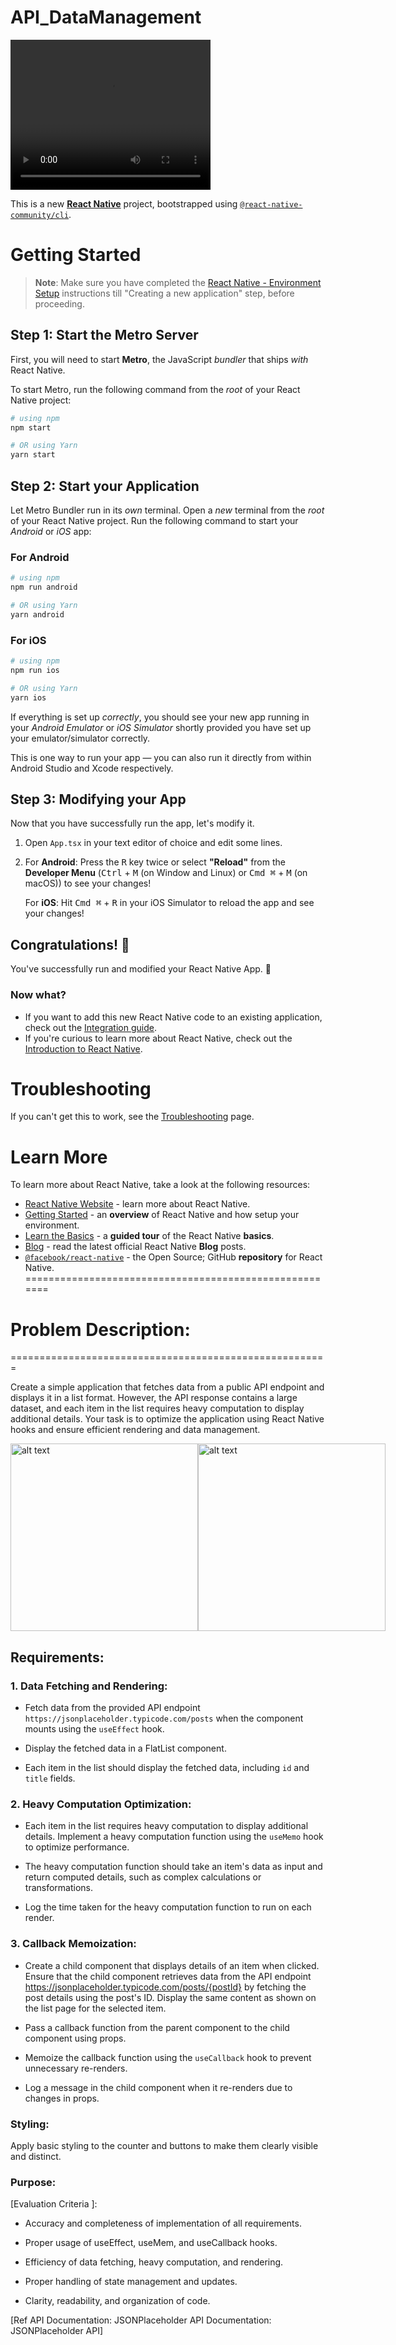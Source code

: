 # API_DataManagement
<video width="320" height="240" controls>
  <source src="Demo_Video.mov" type="video/quicktime">
  Your browser does not support the video tag.
</video>

This is a new [**React Native**](https://reactnative.dev) project, bootstrapped using [`@react-native-community/cli`](https://github.com/react-native-community/cli).

# Getting Started

>**Note**: Make sure you have completed the [React Native - Environment Setup](https://reactnative.dev/docs/environment-setup) instructions till "Creating a new application" step, before proceeding.

## Step 1: Start the Metro Server

First, you will need to start **Metro**, the JavaScript _bundler_ that ships _with_ React Native.

To start Metro, run the following command from the _root_ of your React Native project:

```bash
# using npm
npm start

# OR using Yarn
yarn start
```

## Step 2: Start your Application

Let Metro Bundler run in its _own_ terminal. Open a _new_ terminal from the _root_ of your React Native project. Run the following command to start your _Android_ or _iOS_ app:

### For Android

```bash
# using npm
npm run android

# OR using Yarn
yarn android
```

### For iOS

```bash
# using npm
npm run ios

# OR using Yarn
yarn ios
```

If everything is set up _correctly_, you should see your new app running in your _Android Emulator_ or _iOS Simulator_ shortly provided you have set up your emulator/simulator correctly.

This is one way to run your app — you can also run it directly from within Android Studio and Xcode respectively.

## Step 3: Modifying your App

Now that you have successfully run the app, let's modify it.

1. Open `App.tsx` in your text editor of choice and edit some lines.
2. For **Android**: Press the <kbd>R</kbd> key twice or select **"Reload"** from the **Developer Menu** (<kbd>Ctrl</kbd> + <kbd>M</kbd> (on Window and Linux) or <kbd>Cmd ⌘</kbd> + <kbd>M</kbd> (on macOS)) to see your changes!

   For **iOS**: Hit <kbd>Cmd ⌘</kbd> + <kbd>R</kbd> in your iOS Simulator to reload the app and see your changes!

## Congratulations! :tada:

You've successfully run and modified your React Native App. :partying_face:

### Now what?

- If you want to add this new React Native code to an existing application, check out the [Integration guide](https://reactnative.dev/docs/integration-with-existing-apps).
- If you're curious to learn more about React Native, check out the [Introduction to React Native](https://reactnative.dev/docs/getting-started).

# Troubleshooting

If you can't get this to work, see the [Troubleshooting](https://reactnative.dev/docs/troubleshooting) page.

# Learn More

To learn more about React Native, take a look at the following resources:

- [React Native Website](https://reactnative.dev) - learn more about React Native.
- [Getting Started](https://reactnative.dev/docs/environment-setup) - an **overview** of React Native and how setup your environment.
- [Learn the Basics](https://reactnative.dev/docs/getting-started) - a **guided tour** of the React Native **basics**.
- [Blog](https://reactnative.dev/blog) - read the latest official React Native **Blog** posts.
- [`@facebook/react-native`](https://github.com/facebook/react-native) - the Open Source; GitHub **repository** for React Native.
=======================================================
# Problem Description:
=======================================================


Create a simple application that fetches data from a public API endpoint and displays it in a list format. However, the API response contains a large dataset, and each item in the list requires heavy computation to display additional details. Your task is to optimize the application using React Native hooks and ensure efficient rendering and data management.

<div style="display: flex;">
    <img src="Simulator Screenshot - iPhone Xs - 2024-04-12 at 16.20.22.png" alt="alt text" width="300">
    <img src="Simulator Screenshot - iPhone Xs - 2024-04-12 at 16.20.31.png" alt="alt text" width="300">
</div>

## Requirements:

### 1. Data Fetching and Rendering:

- Fetch data from the provided API endpoint `https://jsonplaceholder.typicode.com/posts` when the component mounts using the `useEffect` hook.

- Display the fetched data in a FlatList component.

- Each item in the list should display the fetched data, including `id` and `title` fields.

### 2. Heavy Computation Optimization:

- Each item in the list requires heavy computation to display additional details. Implement a heavy computation function using the `useMemo` hook to optimize performance.

- The heavy computation function should take an item's data as input and return computed details, such as complex calculations or transformations.

- Log the time taken for the heavy computation function to run on each render.

### 3. Callback Memoization:

- Create a child component that displays details of an item when clicked. Ensure that the child component retrieves data from the API endpoint https://jsonplaceholder.typicode.com/posts/{postId} by fetching the post details using the post's ID. Display the same content as shown on the list page for the selected item.

- Pass a callback function from the parent component to the child component using props.

- Memoize the callback function using the `useCallback` hook to prevent unnecessary re-renders.

- Log a message in the child component when it re-renders due to changes in props.

### Styling:

Apply basic styling to the counter and buttons to make them clearly visible and distinct.

### Purpose:

[Evaluation Criteria ]:

- Accuracy and completeness of implementation of all requirements.

- Proper usage of useEffect, useMem, and useCallback hooks.

- Efficiency of data fetching, heavy computation, and rendering.

- Proper handling of state management and updates.

- Clarity, readability, and organization of code.

[Ref API Documentation: JSONPlaceholder API Documentation: JSONPlaceholder API]
